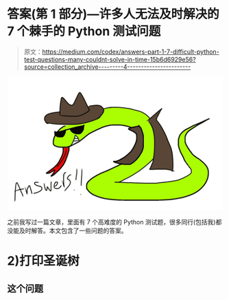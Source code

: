 # 答案(第 1 部分)—许多人无法及时解决的 7 个棘手的 Python 测试问题

> 原文：<https://medium.com/codex/answers-part-1-7-difficult-python-test-questions-many-couldnt-solve-in-time-15b6d6929e56?source=collection_archive---------4----------------------->

![](img/803b44cd222f73699c61d690448f9aec.png)

之前我写过一篇文章，里面有 7 个高难度的 Python 测试题，很多同行(包括我)都没能及时解答。本文包含了一些问题的答案。

# 2)打印圣诞树

## 这个问题